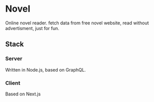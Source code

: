 # Novel

Online novel reader. fetch data from free novel website, read without advertisment, just for fun.

## Stack

### Server

Written in Node.js, based on GraphQL.

### Client

Based on Next.js
